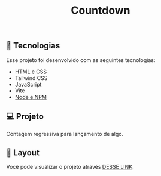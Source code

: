 <h1 align="center"> Countdown </h1>

<br>

## 🚀 Tecnologias

Esse projeto foi desenvolvido com as seguintes tecnologias:

- HTML e CSS
- Tailwind CSS
- JavaScript
- Vite
- [Node e NPM](https://nodejs.org/)

## 💻 Projeto

Contagem regressiva para lançamento de algo.

## 🔖 Layout

Você pode visualizar o projeto através [DESSE LINK](https://countdown-gui-13.vercel.app).
